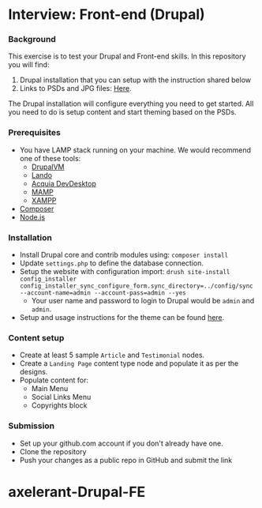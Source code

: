 # Interview: Front-end (Drupal)

### Background
This exercise is to test your Drupal and Front-end skills. In this repository
you will find:
1. Drupal installation that you can setup with the instruction
shared below
2. Links to PSDs and JPG files: [Here](https://drive.google.com/drive/folders/1fCEq4JLqH5taSY21VS5vm3AjkOhOlVeH?usp=sharing).

The Drupal installation will configure everything you need to get started. All
you need to do is setup content and start theming based on the PSDs.

### Prerequisites
- You have LAMP stack running on your machine. We would recommend one of these tools:
    - [DrupalVM](https://www.drupalvm.com/)
    - [Lando](https://docs.devwithlando.io)
    - [Acquia DevDesktop](https://dev.acquia.com/downloads)
    - [MAMP](https://www.mamp.info/en/)
    - [XAMPP](https://www.apachefriends.org/index.html)
- [Composer](https://getcomposer.org/)
- [Node.js](https://nodejs.org/en/)

### Installation
- Install Drupal core and contrib modules using: `composer install`
- Update `settings.php` to define the database connection.
- Setup the website with configuration import: `drush site-install config_installer config_installer_sync_configure_form.sync_directory=../config/sync --account-name=admin --account-pass=admin --yes`
    - Your user name and password to login to Drupal would be `admin` and `admin`.
- Setup and usage instructions for the theme can be found [here](web/themes/custom/company/README.md).

### Content setup
- Create at least 5 sample `Article` and `Testimonial` nodes.
- Create a `Landing Page` content type node and populate it as per the designs.
- Populate content for:
    - Main Menu
    - Social Links Menu
    - Copyrights block

### Submission
* Set up your github.com account if you don't already have one.
* Clone the repository
* Push your changes as a public repo in GitHub and submit the link
# axelerant-Drupal-FE
